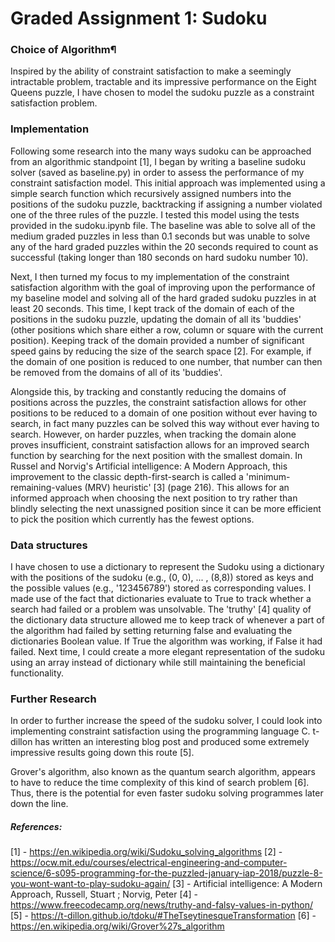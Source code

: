 # Graded Assignment 1: Sudoku

### Choice of Algorithm¶

Inspired by the ability of constraint satisfaction to make a seemingly intractable problem, tractable and its impressive performance on the Eight Queens puzzle, I have chosen to model the sudoku puzzle as a constraint satisfaction problem.

### Implementation

Following some research into the many ways sudoku can be approached from an algorithmic standpoint [1], I began by writing a baseline sudoku solver (saved as baseline.py) in order to assess the performance of my constraint satisfaction model. This initial approach was implemented using a simple search function which recursively assigned numbers into the positions of the sudoku puzzle, backtracking if assigning a  number violated one of the three rules of the puzzle. I tested this model using the tests provided in the sudoku.ipynb file. The baseline was able to solve all of the medium graded puzzles in less than 0.1 seconds but was unable to solve any of the hard graded puzzles within the 20 seconds required to count as successful (taking longer than 180 seconds on hard sudoku number 10).

Next, I then turned my focus to my implementation of the constraint satisfaction algorithm with the goal of improving upon the performance of my baseline model and solving all of the hard graded sudoku puzzles in at least 20 seconds. This time, I kept track of the domain of each of the positions in the sudoku puzzle, updating the domain of all its 'buddies' (other positions which share either a row, column or square with the current position). Keeping track of the domain provided a number of significant speed gains by reducing the size of the search space [2]. For example, if the domain of one position is reduced to one number, that number can then be removed from the domains of all of its 'buddies'. 

Alongside this, by tracking and constantly reducing the domains of positions across the puzzles, the constraint satisfaction allows for other positions to be reduced to a domain of one position without ever having to search, in fact many puzzles can be solved this way without ever having to search. However, on harder puzzles, when tracking the domain alone proves insufficient, constraint satisfaction allows for an improved search function by searching for the next position with the smallest domain. In Russel and Norvig's Artificial intelligence: A Modern Approach, this improvement to the classic depth-first-search is called a 'minimum-remaining-values (MRV) heuristic' [3] (page 216). This allows for an informed approach when choosing the next position to try rather than blindly selecting the next unassigned position since it can be more efficient to pick the position which currently has the fewest options.

### Data structures 

I have chosen to use a dictionary to represent the Sudoku using a dictionary with the positions of the sudoku (e.g., (0, 0), ... , (8,8)) stored as keys and the possible values (e.g., '123456789') stored as corresponding values. I made use of the fact that dictionaries evaluate to True to track whether a search had failed or a problem was unsolvable. The 'truthy' [4] quality of the dictionary data structure allowed me to keep track of whenever a part of the algorithm had failed by setting returning false and evaluating the dictionaries Boolean value. If True the algorithm was working, if False it had failed. Next time, I could create a more elegant representation of the sudoku using an array instead of dictionary while still maintaining the beneficial functionality.

### Further Research

In order to further increase the speed of the sudoku solver, I could look into implementing constraint satisfaction using the programming language C. t-dillon has written an interesting blog post and produced some extremely impressive results going down this route [5].

Grover's algorithm, also known as the quantum search algorithm, appears to have to reduce the time complexity of this kind of search problem [6]. Thus, there is the potential for even faster sudoku solving programmes later down the line.

##### References:

[1] - https://en.wikipedia.org/wiki/Sudoku_solving_algorithms
[2] - https://ocw.mit.edu/courses/electrical-engineering-and-computer-science/6-s095-programming-for-the-puzzled-january-iap-2018/puzzle-8-you-wont-want-to-play-sudoku-again/
[3] - Artificial intelligence: A Modern Approach, Russell, Stuart ; Norvig, Peter 
[4] - https://www.freecodecamp.org/news/truthy-and-falsy-values-in-python/
[5] - https://t-dillon.github.io/tdoku/#TheTseytinesqueTransformation
[6] - https://en.wikipedia.org/wiki/Grover%27s_algorithm
